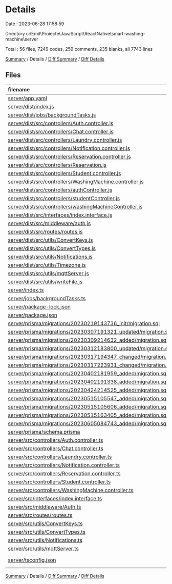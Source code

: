 # Details

Date : 2023-06-28 17:58:59

Directory c:\\Emil\\Proiecte\\JavaScript\\ReactNative\\smart-washing-machine\\server

Total : 56 files,  7249 codes, 259 comments, 235 blanks, all 7743 lines

[Summary](results.md) / Details / [Diff Summary](diff.md) / [Diff Details](diff-details.md)

## Files
| filename | language | code | comment | blank | total |
| :--- | :--- | ---: | ---: | ---: | ---: |
| [server/app.yaml](/server/app.yaml) | YAML | 1 | 14 | 1 | 16 |
| [server/dist/index.js](/server/dist/index.js) | JavaScript | 46 | 2 | 0 | 48 |
| [server/dist/jobs/backgroundTasks.js](/server/dist/jobs/backgroundTasks.js) | JavaScript | 42 | 3 | 0 | 45 |
| [server/dist/src/controllers/Auth.controller.js](/server/dist/src/controllers/Auth.controller.js) | JavaScript | 47 | 1 | 0 | 48 |
| [server/dist/src/controllers/Chat.controller.js](/server/dist/src/controllers/Chat.controller.js) | JavaScript | 106 | 1 | 0 | 107 |
| [server/dist/src/controllers/Laundry.controller.js](/server/dist/src/controllers/Laundry.controller.js) | JavaScript | 25 | 1 | 0 | 26 |
| [server/dist/src/controllers/Notification.controller.js](/server/dist/src/controllers/Notification.controller.js) | JavaScript | 62 | 1 | 0 | 63 |
| [server/dist/src/controllers/Reservation.controller.js](/server/dist/src/controllers/Reservation.controller.js) | JavaScript | 228 | 9 | 0 | 237 |
| [server/dist/src/controllers/Reservation.js](/server/dist/src/controllers/Reservation.js) | JavaScript | 1 | 0 | 1 | 2 |
| [server/dist/src/controllers/Student.controller.js](/server/dist/src/controllers/Student.controller.js) | JavaScript | 51 | 1 | 0 | 52 |
| [server/dist/src/controllers/WashingMachine.controller.js](/server/dist/src/controllers/WashingMachine.controller.js) | JavaScript | 72 | 1 | 0 | 73 |
| [server/dist/src/controllers/authController.js](/server/dist/src/controllers/authController.js) | JavaScript | 46 | 0 | 1 | 47 |
| [server/dist/src/controllers/studentController.js](/server/dist/src/controllers/studentController.js) | JavaScript | 25 | 0 | 1 | 26 |
| [server/dist/src/controllers/washingMachineController.js](/server/dist/src/controllers/washingMachineController.js) | JavaScript | 33 | 0 | 1 | 34 |
| [server/dist/src/interfaces/index.interface.js](/server/dist/src/interfaces/index.interface.js) | JavaScript | 2 | 1 | 0 | 3 |
| [server/dist/src/middleware/auth.js](/server/dist/src/middleware/auth.js) | JavaScript | 48 | 1 | 0 | 49 |
| [server/dist/src/routes/routes.js](/server/dist/src/routes/routes.js) | JavaScript | 35 | 1 | 0 | 36 |
| [server/dist/src/utils/ConvertKeys.js](/server/dist/src/utils/ConvertKeys.js) | JavaScript | 21 | 1 | 0 | 22 |
| [server/dist/src/utils/ConvertTypes.js](/server/dist/src/utils/ConvertTypes.js) | JavaScript | 11 | 1 | 0 | 12 |
| [server/dist/src/utils/Notifications.js](/server/dist/src/utils/Notifications.js) | JavaScript | 70 | 4 | 0 | 74 |
| [server/dist/src/utils/Timezone.js](/server/dist/src/utils/Timezone.js) | JavaScript | 13 | 1 | 0 | 14 |
| [server/dist/src/utils/mqttServer.js](/server/dist/src/utils/mqttServer.js) | JavaScript | 77 | 5 | 0 | 82 |
| [server/dist/src/utils/writeFile.js](/server/dist/src/utils/writeFile.js) | JavaScript | 1 | 0 | 1 | 2 |
| [server/index.ts](/server/index.ts) | TypeScript | 35 | 1 | 12 | 48 |
| [server/jobs/backgroundTasks.ts](/server/jobs/backgroundTasks.ts) | TypeScript | 28 | 2 | 4 | 34 |
| [server/package-lock.json](/server/package-lock.json) | JSON | 4,887 | 0 | 1 | 4,888 |
| [server/package.json](/server/package.json) | JSON | 44 | 0 | 1 | 45 |
| [server/prisma/migrations/20230219143736_init/migration.sql](/server/prisma/migrations/20230219143736_init/migration.sql) | SQL | 5 | 1 | 2 | 8 |
| [server/prisma/migrations/20230307191321_updated/migration.sql](/server/prisma/migrations/20230307191321_updated/migration.sql) | SQL | 97 | 33 | 31 | 161 |
| [server/prisma/migrations/20230309214632_added/migration.sql](/server/prisma/migrations/20230309214632_added/migration.sql) | SQL | 3 | 10 | 3 | 16 |
| [server/prisma/migrations/20230312183800_updated/migration.sql](/server/prisma/migrations/20230312183800_updated/migration.sql) | SQL | 2 | 8 | 2 | 12 |
| [server/prisma/migrations/20230317194347_changed/migration.sql](/server/prisma/migrations/20230317194347_changed/migration.sql) | SQL | 7 | 7 | 1 | 15 |
| [server/prisma/migrations/20230317223931_changed/migration.sql](/server/prisma/migrations/20230317223931_changed/migration.sql) | SQL | 6 | 13 | 3 | 22 |
| [server/prisma/migrations/20230402181959_added/migration.sql](/server/prisma/migrations/20230402181959_added/migration.sql) | SQL | 15 | 5 | 6 | 26 |
| [server/prisma/migrations/20230402191338_added/migration.sql](/server/prisma/migrations/20230402191338_added/migration.sql) | SQL | 1 | 1 | 1 | 3 |
| [server/prisma/migrations/20230424214525_added/migration.sql](/server/prisma/migrations/20230424214525_added/migration.sql) | SQL | 6 | 14 | 5 | 25 |
| [server/prisma/migrations/20230515105547_added/migration.sql](/server/prisma/migrations/20230515105547_added/migration.sql) | SQL | 1 | 1 | 1 | 3 |
| [server/prisma/migrations/20230515105606_added/migration.sql](/server/prisma/migrations/20230515105606_added/migration.sql) | SQL | 1 | 1 | 1 | 3 |
| [server/prisma/migrations/20230515163405_added/migration.sql](/server/prisma/migrations/20230515163405_added/migration.sql) | SQL | 2 | 7 | 1 | 10 |
| [server/prisma/migrations/20230605084743_added/migration.sql](/server/prisma/migrations/20230605084743_added/migration.sql) | SQL | 27 | 8 | 11 | 46 |
| [server/prisma/schema.prisma](/server/prisma/schema.prisma) | Prisma | 167 | 0 | 19 | 186 |
| [server/src/controllers/Auth.controller.ts](/server/src/controllers/Auth.controller.ts) | TypeScript | 39 | 0 | 5 | 44 |
| [server/src/controllers/Chat.controller.ts](/server/src/controllers/Chat.controller.ts) | TypeScript | 86 | 0 | 10 | 96 |
| [server/src/controllers/Laundry.controller.ts](/server/src/controllers/Laundry.controller.ts) | TypeScript | 12 | 0 | 3 | 15 |
| [server/src/controllers/Notification.controller.ts](/server/src/controllers/Notification.controller.ts) | TypeScript | 48 | 0 | 5 | 53 |
| [server/src/controllers/Reservation.controller.ts](/server/src/controllers/Reservation.controller.ts) | TypeScript | 238 | 8 | 36 | 282 |
| [server/src/controllers/Student.controller.ts](/server/src/controllers/Student.controller.ts) | TypeScript | 40 | 0 | 10 | 50 |
| [server/src/controllers/WashingMachine.controller.ts](/server/src/controllers/WashingMachine.controller.ts) | TypeScript | 90 | 0 | 10 | 100 |
| [server/src/interfaces/index.interface.ts](/server/src/interfaces/index.interface.ts) | TypeScript | 18 | 0 | 2 | 20 |
| [server/src/middleware/Auth.ts](/server/src/middleware/Auth.ts) | TypeScript | 48 | 0 | 4 | 52 |
| [server/src/routes/routes.ts](/server/src/routes/routes.ts) | TypeScript | 30 | 0 | 2 | 32 |
| [server/src/utils/ConvertKeys.ts](/server/src/utils/ConvertKeys.ts) | TypeScript | 12 | 0 | 3 | 15 |
| [server/src/utils/ConvertTypes.ts](/server/src/utils/ConvertTypes.ts) | TypeScript | 8 | 0 | 2 | 10 |
| [server/src/utils/Notifications.ts](/server/src/utils/Notifications.ts) | TypeScript | 76 | 3 | 8 | 87 |
| [server/src/utils/mqttServer.ts](/server/src/utils/mqttServer.ts) | TypeScript | 95 | 4 | 15 | 114 |
| [server/tsconfig.json](/server/tsconfig.json) | JSON with Comments | 12 | 83 | 9 | 104 |

[Summary](results.md) / Details / [Diff Summary](diff.md) / [Diff Details](diff-details.md)